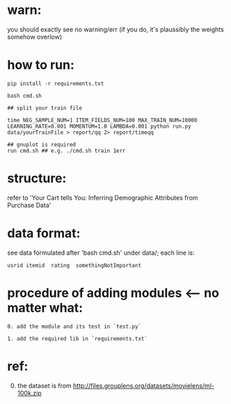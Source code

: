 # warn:
  you should exactly see no warning/err
  (if you do, it's plaussibly the weights somehow overlow)

# how to run:
  ```
  pip install -r requirements.txt
  ```
  ```
  bash cmd.sh
  ```
  ```
  ## split your train file
  ```
  ```
  time NEG_SAMPLE_NUM=1 ITEM_FIELDS_NUM=100 MAX_TRAIN_NUM=10000 LEARNING_RATE=0.001 MOMENTUM=1.0 LAMBDA=0.001 python run.py data/yourTrainFile > report/qq 2> report/timeqq
  ```
  ```
  ## gnuplot is required
  run cmd.sh ## e.g. ./cmd.sh train 1err
  ```

# structure:
  refer to 'Your Cart tells You: Inferring Demographic Attributes from Purchase Data'

# data format:
  see data formulated after 'bash cmd.sh' under data/; each line is:
  ```
  usrid	itemid	rating	somethingNotImportant
  ```

# procedure of adding modules <-- no matter what:
  ```
  0. add the module and its test in `test.py`
  ```
  ```
  1. add the required lib in `requirements.txt`
  ```

# ref:
  0. the dataset is from http://files.grouplens.org/datasets/movielens/ml-100k.zip

